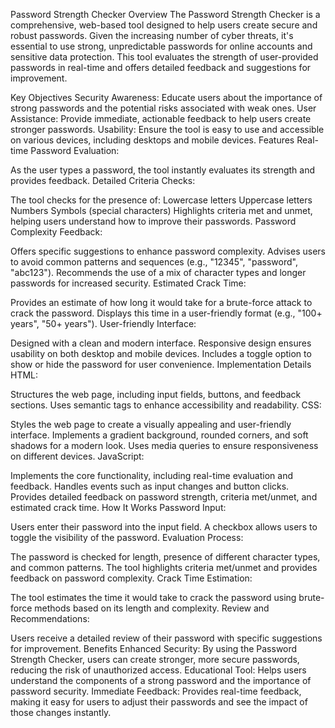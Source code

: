 Password Strength Checker
Overview
The Password Strength Checker is a comprehensive, web-based tool designed to help users create secure and robust passwords. Given the increasing number of cyber threats, it's essential to use strong, unpredictable passwords for online accounts and sensitive data protection. This tool evaluates the strength of user-provided passwords in real-time and offers detailed feedback and suggestions for improvement.

Key Objectives
Security Awareness: Educate users about the importance of strong passwords and the potential risks associated with weak ones.
User Assistance: Provide immediate, actionable feedback to help users create stronger passwords.
Usability: Ensure the tool is easy to use and accessible on various devices, including desktops and mobile devices.
Features
Real-time Password Evaluation:

As the user types a password, the tool instantly evaluates its strength and provides feedback.
Detailed Criteria Checks:

The tool checks for the presence of:
Lowercase letters
Uppercase letters
Numbers
Symbols (special characters)
Highlights criteria met and unmet, helping users understand how to improve their passwords.
Password Complexity Feedback:

Offers specific suggestions to enhance password complexity.
Advises users to avoid common patterns and sequences (e.g., "12345", "password", "abc123").
Recommends the use of a mix of character types and longer passwords for increased security.
Estimated Crack Time:

Provides an estimate of how long it would take for a brute-force attack to crack the password.
Displays this time in a user-friendly format (e.g., "100+ years", "50+ years").
User-friendly Interface:

Designed with a clean and modern interface.
Responsive design ensures usability on both desktop and mobile devices.
Includes a toggle option to show or hide the password for user convenience.
Implementation Details
HTML:

Structures the web page, including input fields, buttons, and feedback sections.
Uses semantic tags to enhance accessibility and readability.
CSS:

Styles the web page to create a visually appealing and user-friendly interface.
Implements a gradient background, rounded corners, and soft shadows for a modern look.
Uses media queries to ensure responsiveness on different devices.
JavaScript:

Implements the core functionality, including real-time evaluation and feedback.
Handles events such as input changes and button clicks.
Provides detailed feedback on password strength, criteria met/unmet, and estimated crack time.
How It Works
Password Input:

Users enter their password into the input field.
A checkbox allows users to toggle the visibility of the password.
Evaluation Process:

The password is checked for length, presence of different character types, and common patterns.
The tool highlights criteria met/unmet and provides feedback on password complexity.
Crack Time Estimation:

The tool estimates the time it would take to crack the password using brute-force methods based on its length and complexity.
Review and Recommendations:

Users receive a detailed review of their password with specific suggestions for improvement.
Benefits
Enhanced Security: By using the Password Strength Checker, users can create stronger, more secure passwords, reducing the risk of unauthorized access.
Educational Tool: Helps users understand the components of a strong password and the importance of password security.
Immediate Feedback: Provides real-time feedback, making it easy for users to adjust their passwords and see the impact of those changes instantly. 
